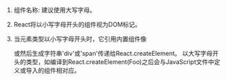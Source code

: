 1. 组件名称: 建议使用大写字母。

2. React将以小写字母开头的组件视为DOM标记。

3. 当元素类型以小写字母开头时，它引用内置组件像<div>或<span>然后生成字符串'div'或'span'传递给React.createElement。
   以大写字母开头的类型，如<Foo />编译到React.createElement(Foo)之后会与JavaScript文件中定义或导入的组件相对应。
